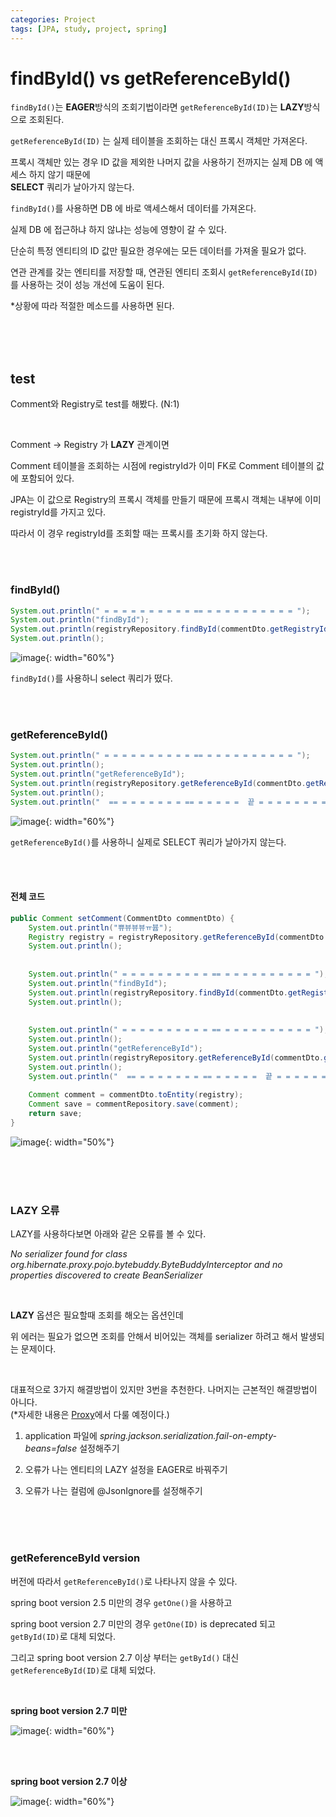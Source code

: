 ```yaml
---
categories: Project
tags: [JPA, study, project, spring]
---
```


# findById() vs getReferenceById()

`findById()`는 **EAGER**방식의 조회기법이라면 `getReferenceById(ID)`는 **LAZY**방식으로 조회된다.

`getReferenceById(ID)` 는 실제 테이블을 조회하는 대신 프록시 객체만 가져온다.

프록시 객체만 있는 경우 ID 값을 제외한 나머지 값을 사용하기 전까지는 실제 DB 에 액세스 하지 않기 때문에               
 **SELECT** 쿼리가 날아가지 않는다.

`findById()`를 사용하면 DB 에 바로 액세스해서 데이터를 가져온다.

실제 DB 에 접근하냐 하지 않냐는 성능에 영향이 갈 수 있다.

단순히 특정 엔티티의 ID 값만 필요한 경우에는 모든 데이터를 가져올 필요가 없다.

연관 관계를 갖는 엔티티를 저장할 때, 연관된 엔티티 조회시 `getReferenceById(ID)`를 사용하는 것이 성능 개선에 도움이 된다.

*상황에 따라 적절한 메소드를 사용하면 된다.

<br><br><br>

## test
Comment와 Registry로 test를 해봤다. (N:1)

<br>

Comment → Registry 가 **LAZY** 관계이면

Comment 테이블을 조회하는 시점에 registryId가 이미 FK로 Comment 테이블의 값에 포함되어 있다.

JPA는 이 값으로 Registry의 프록시 객체를 만들기 때문에 프록시 객체는 내부에 이미 registryId를 가지고 있다.

따라서 이 경우 registryId를 조회할 때는 프록시를 초기화 하지 않는다.

<br><br>

### findById()
```java
System.out.println(" = = = = = = = = = = == = = = = = = = = = = ");
System.out.println("findById");
System.out.println(registryRepository.findById(commentDto.getRegistryIdx()));
System.out.println();
```
![image](https://user-images.githubusercontent.com/74857364/206918932-aca53467-ebc6-4af0-9b93-e1ba8c856b84.png){: width="60%"}

`findById()`를 사용하니 select 쿼리가 떴다.

<br><br>

### getReferenceById()  
```java
System.out.println(" = = = = = = = = = = == = = = = = = = = = = ");
System.out.println();
System.out.println("getReferenceById");
System.out.println(registryRepository.getReferenceById(commentDto.getRegistryIdx()));
System.out.println();
System.out.println("  == = = = = = = = == = = = = =  끝 = = = = = = = == = = = =  ");
```
![image](https://user-images.githubusercontent.com/74857364/206918980-e06600ff-c466-40d9-87a5-15d5ae6860c0.png){: width="60%"}


`getReferenceById()`를 사용하니 실제로 SELECT 쿼리가 날아가지 않는다.

<br><br>

#### 전체 코드
```java
public Comment setComment(CommentDto commentDto) {
    System.out.println("쀼뷰뷰뷰ㅠ븁");
    Registry registry = registryRepository.getReferenceById(commentDto.getRegistryIdx());
    System.out.println();
    
    
    System.out.println(" = = = = = = = = = = == = = = = = = = = = = ");
    System.out.println("findById");
    System.out.println(registryRepository.findById(commentDto.getRegistryIdx()));
    System.out.println();
    
    
    System.out.println(" = = = = = = = = = = == = = = = = = = = = = ");
    System.out.println();
    System.out.println("getReferenceById");
    System.out.println(registryRepository.getReferenceById(commentDto.getRegistryIdx()));
    System.out.println();
    System.out.println("  == = = = = = = = == = = = = =  끝 = = = = = = = == = = = =  ");
    
    Comment comment = commentDto.toEntity(registry);
    Comment save = commentRepository.save(comment);
    return save;
}
```

![image](https://user-images.githubusercontent.com/74857364/206919045-d011dc0a-fa9f-42d6-8e16-cb59aeec39a2.png){: width="50%"}


<br><br><br>

### LAZY 오류
LAZY를 사용하다보면 아래와 같은 오류를 볼 수 있다.

*No serializer found for class org.hibernate.proxy.pojo.bytebuddy.ByteBuddyInterceptor and no properties discovered to create BeanSerializer*

<br>

**LAZY** 옵션은 필요할때 조회를 해오는 옵션인데           

위 에러는 필요가 없으면 조회를 안해서 비어있는 객체를 serializer 하려고 해서 발생되는 문제이다.                 

<br>

대표적으로 3가지 해결방법이 있지만 3번을 추천한다. 나머지는 근본적인 해결방법이 아니다.                       
(*자세한 내용은 [Proxy]()에서 다룰 예정이다.)


1. application 파일에 *spring.jackson.serialization.fail-on-empty-beans=false* 설정해주기

2. 오류가 나는 엔티티의 LAZY 설정을 EAGER로 바꿔주기

3. 오류가 나는 컬럼에 @JsonIgnore를 설정해주기

<br><br><br>

### getReferenceById version
버전에 따라서 `getReferenceById()`로 나타나지 않을 수 있다. 

spring boot version 2.5 미만의 경우 `getOne()`을 사용하고

spring boot version 2.7 미만의 경우 `getOne(ID)` is deprecated 되고 `getById(ID)`로 대체 되었다. 

그리고 spring boot version 2.7 이상 부터는 `getById()` 대신 `getReferenceById(ID)`로 대체 되었다.

<br>

**spring boot version 2.7 미만**       

![image](https://user-images.githubusercontent.com/74857364/204102709-4319feaa-e7fd-4491-91a2-36850457b33d.png){: width="60%"}

<br><br>

**spring boot version 2.7 이상**       

![image](https://user-images.githubusercontent.com/74857364/205506648-30bfa185-71e0-47bc-9b7f-4cd733f7abbb.png){: width="60%"}

